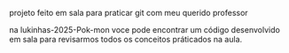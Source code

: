 projeto feito em sala para praticar git com meu querido professor


na lukinhas-2025-Pok-mon voce pode encontrar um código desenvolvido em sala para revisarmos
todos os conceitos práticados na aula.

